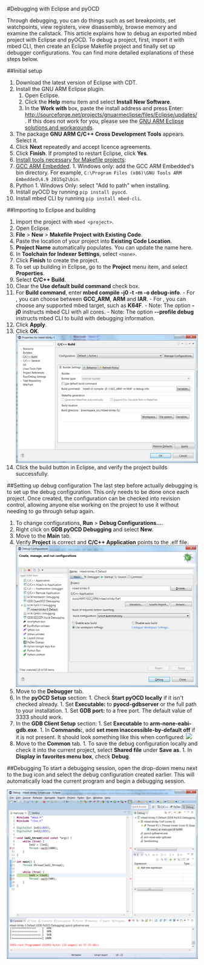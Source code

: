 #Debugging with Eclipse and pyOCD

Through debugging, you can do things such as set breakpoints, set watchpoints, view registers, view disassembly, browse memory and examine the callstack. This article explains how to debug an exported mbed project with Eclipse and pyOCD. To debug a project, first, import it with mbed CLI, then create an Eclipse Makefile project and finally set up debugger configurations. You can find more detailed explanations of these steps below.

##Initial setup
1. Download the latest version of Eclipse with CDT.
1. Install the GNU ARM Eclipse plugin.
	1. Open Eclipse.
	1. Click the **Help** menu item and select **Install New Software**.
	1. In the **Work with** box, paste the install address and press Enter: http://sourceforge.net/projects/gnuarmeclipse/files/Eclipse/updates/. If this does not work for you, please see the [GNU ARM Eclipse solutions and workarounds](http://gnuarmeclipse.github.io/blog/2016/12/02/plugins-install-issue/).
  1. The package **GNU ARM C/C++ Cross Development Tools** appears. Select it.
  1. Click **Next** repeatedly and accept licence agreements.
  1. Click **Finish**. If prompted to restart Eclipse, click **Yes**.
1. [Install tools necessary for Makefile projects](https://docs.mbed.com/docs/mbed-os-handbook/en/5.3/dev_tools/third_party/):
  1. [GCC ARM Embedded](https://launchpad.net/gcc-arm-embedded).
    1. Windows only: add the GCC ARM Embedded's bin directory. For example, `C:\Program Files (x86)\GNU Tools ARM Embedded\4.9 2015q2\bin`.
  1. Python
    1. Windows Only: select "Add to path" when installing.
1. Install pyOCD by running `pip install pyocd`.
1. Install mbed CLI by running `pip install mbed-cli`.

##Importing to Eclipse and building
1. Import the project with `mbed <project>`.
1. Open Eclipse.
1. **File** > **New** > **Makefile Project with Existing Code**.
  1. Paste the location of your project into **Existing Code Location**.
  1. **Project Name** automatically populates. You can update the name here.
  1. In **Toolchain for Indexer Settings**, select `<none>`.
  1. Click **Finish** to create the project.
1. To set up building in Eclipse, go to the **Project** menu item, and select **Properties**.
  1. Select **C/C++ Build**.
  1. Clear the **Use default build command** check box.
  1. For **Build command**, enter **mbed compile -j0 -t <toolchain> -m <target> -o debug-info**.
  	- For **<toolchain>**, you can choose between **GCC_ARM**, **ARM** and **IAR**.
	- For **<target>**, you can choose any supported mbed target, such as **K64F**.
	- Note: The option **-j0** instructs mbed CLI with all cores.
	- Note: The option **--profile debug** instructs mbed CLI to build with debugging information.
  1. Click **Apply**. 
  1. Click **OK**.
  <span class="images">![](Images/Eclipse_pyOCD_1.webp)</span>
1. Click the build button in Eclipse, and verify the project builds successfully.

##Setting up debug configuration
The last step before actually debugging is to set up the debug configuration. This only needs to be done once each project. Once created, the configuration can be checked into revision control, allowing anyone else working on the project to use it without needing to go through setup again.

1. To change configurations, **Run** > **Debug Configurations...**.
1. Right click on **GDB pyOCD Debugging** and select **New**.
1. Move to the **Main** tab. 
1. Verify **Project** is correct and **C/C++ Application** points to the .elf file.
<span class="images">![](Images/Eclipse_pyOCD_2.webp)</span>
1. Move to the **Debugger** tab.
  1. In the **pyOCD Setup** section:
    1. Check **Start pyOCD locally** if it isn't checked already.
    1. Set **Executable:** to **pyocd-gdbserver** or the full path to your installation.
    1. Set **GDB port:** to a free port. The default value of 3333 should work.
  1. In the **GDB Client Setup** section:
    1. Set **Executable** to **arm-none-eabi-gdb.exe**.
    1. In **Commands:**, add **set mem inaccessible-by-default off** if it is not present. It should look something like this when configured: 
  <span class="images">![](Images/Eclipse_pyOCD_3.webp)</span>
  1. Move to the **Common** tab.
    1. To save the debug configuration locally and check it into the current project, select **Shared file** under **Save as**.
    1. In **Display in favorites menu box**, check **Debug**.

##Debugging
To start a debugging session, open the drop-down menu next to the bug icon and select the debug configuration created earlier. This will automatically load the current program and begin a debugging session. 

<span class="images">![](Images/Eclipse_pyOCD_4.webp)</span>
